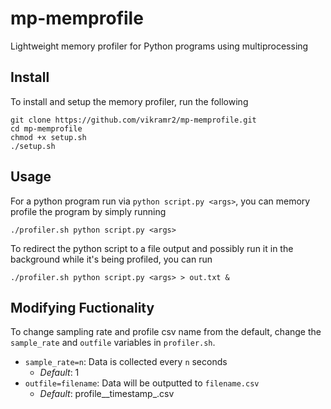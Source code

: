 # mp-memprofile
Lightweight memory profiler for Python programs using multiprocessing
## Install
To install and setup the memory profiler, run the following
```
git clone https://github.com/vikramr2/mp-memprofile.git
cd mp-memprofile
chmod +x setup.sh
./setup.sh
```
## Usage
For a python program run via `python script.py <args>`, you can memory profile the program by simply running
```
./profiler.sh python script.py <args>
```
To redirect the python script to a file output and possibly run it in the background while it's being profiled, you can run
```
./profiler.sh python script.py <args> > out.txt &
```
## Modifying Fuctionality
To change sampling rate and profile csv name from the default, change the `sample_rate` and `outfile` variables in `profiler.sh`.
- `sample_rate=n`: Data is collected every `n` seconds
  - _Default_: 1
- `outfile=filename`: Data will be outputted to `filename.csv`
  - _Default_: profile__timestamp_.csv
